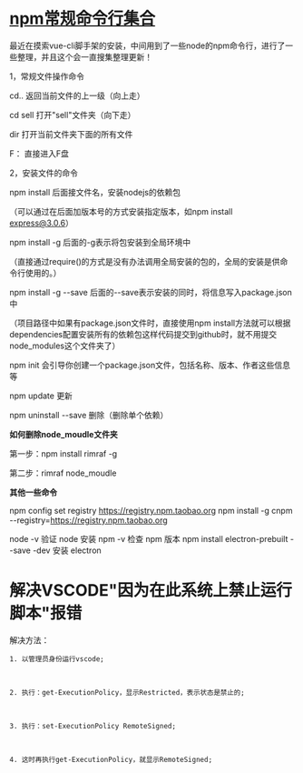 # [npm常规命令行集合](https://www.cnblogs.com/cn-andy/p/7091643.html)

最近在摸索vue-cli脚手架的安装，中间用到了一些node的npm命令行，进行了一些整理，并且这个会一直搜集整理更新！

1，常规文件操作命令

cd..          返回当前文件的上一级（向上走）

cd sell        打开"sell"文件夹（向下走）

dir           打开当前文件夹下面的所有文件

F：          直接进入F盘

2，安装文件的命令

npm install <name>             后面接文件名，安装nodejs的依赖包

（可以通过在后面加版本号的方式安装指定版本，如npm install express@3.0.6）

npm install <name>  -g           后面的-g表示将包安装到全局环境中

（直接通过require()的方式是没有办法调用全局安装的包的，全局的安装是供命令行使用的。）

npm install <name> -g --save      后面的--save表示安装的同时，将信息写入package.json中

（项目路径中如果有package.json文件时，直接使用npm install方法就可以根据dependencies配置安装所有的依赖包这样代码提交到github时，就不用提交node_modules这个文件夹了）

npm init                       会引导你创建一个package.json文件，包括名称、版本、作者这些信息等

npm update <name>              更新

npm uninstall <name> --save       删除（删除单个依赖）

**如何删除node_moudle文件夹**

第一步：npm install rimraf -g    

第二步：rimraf node_moudle

**其他一些命令**

npm config set registry https://registry.npm.taobao.org
npm install -g cnpm --registry=https://registry.npm.taobao.org

node -v  验证 node 安装
npm -v  检查 npm 版本
npm install electron-prebuilt --save -dev  安装 electron



# 解决VSCODE"因为在此系统上禁止运行脚本"报错

解决方法：

```
1. 以管理员身份运行vscode;



2. 执行：get-ExecutionPolicy，显示Restricted，表示状态是禁止的;



3. 执行：set-ExecutionPolicy RemoteSigned;



4. 这时再执行get-ExecutionPolicy，就显示RemoteSigned;
```

